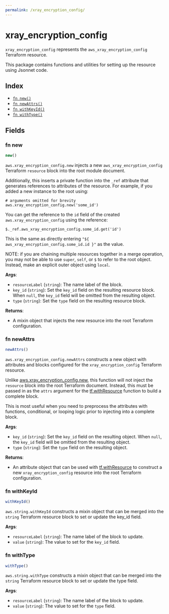 ```yaml
---
permalink: /xray_encryption_config/
---
```


# xray_encryption_config

`xray_encryption_config` represents the `aws_xray_encryption_config` Terraform resource.



This package contains functions and utilities for setting up the resource using Jsonnet code.


## Index

* [`fn new()`](#fn-new)
* [`fn newAttrs()`](#fn-newattrs)
* [`fn withKeyId()`](#fn-withkeyid)
* [`fn withType()`](#fn-withtype)

## Fields

### fn new

```ts
new()
```


`aws.xray_encryption_config.new` injects a new `aws_xray_encryption_config` Terraform `resource`
block into the root module document.

Additionally, this inserts a private function into the `_ref` attribute that generates references to attributes of the
resource. For example, if you added a new instance to the root using:

    # arguments omitted for brevity
    aws.xray_encryption_config.new('some_id')

You can get the reference to the `id` field of the created `aws.xray_encryption_config` using the reference:

    $._ref.aws_xray_encryption_config.some_id.get('id')

This is the same as directly entering `"${ aws_xray_encryption_config.some_id.id }"` as the value.

NOTE: if you are chaining multiple resources together in a merge operation, you may not be able to use `super`, `self`,
or `$` to refer to the root object. Instead, make an explicit outer object using `local`.

**Args**:
  - `resourceLabel` (`string`): The name label of the block.
  - `key_id` (`string`): Set the `key_id` field on the resulting resource block. When `null`, the `key_id` field will be omitted from the resulting object.
  - `type` (`string`): Set the `type` field on the resulting resource block.

**Returns**:
- A mixin object that injects the new resource into the root Terraform configuration.


### fn newAttrs

```ts
newAttrs()
```


`aws.xray_encryption_config.newAttrs` constructs a new object with attributes and blocks configured for the `xray_encryption_config`
Terraform resource.

Unlike [aws.xray_encryption_config.new](#fn-new), this function will not inject the `resource`
block into the root Terraform document. Instead, this must be passed in as the `attrs` argument for the
[tf.withResource](https://github.com/tf-libsonnet/core/tree/main/docs#fn-withresource) function to build a complete block.

This is most useful when you need to preprocess the attributes with functions, conditional, or looping logic prior to
injecting into a complete block.

**Args**:
  - `key_id` (`string`): Set the `key_id` field on the resulting object. When `null`, the `key_id` field will be omitted from the resulting object.
  - `type` (`string`): Set the `type` field on the resulting object.

**Returns**:
  - An attribute object that can be used with [tf.withResource](https://github.com/tf-libsonnet/core/tree/main/docs#fn-withresource) to construct a new `xray_encryption_config` resource into the root Terraform configuration.


### fn withKeyId

```ts
withKeyId()
```

`aws.string.withKeyId` constructs a mixin object that can be merged into the `string`
Terraform resource block to set or update the key_id field.



**Args**:
  - `resourceLabel` (`string`): The name label of the block to update.
  - `value` (`string`): The value to set for the `key_id` field.


### fn withType

```ts
withType()
```

`aws.string.withType` constructs a mixin object that can be merged into the `string`
Terraform resource block to set or update the type field.



**Args**:
  - `resourceLabel` (`string`): The name label of the block to update.
  - `value` (`string`): The value to set for the `type` field.
